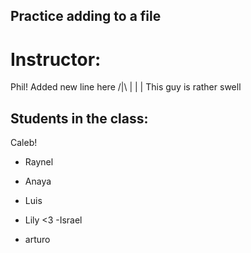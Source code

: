 ## Practice adding to a file

# Instructor:
Phil! Added new line here
/|\ 
 |
 |
 | This guy is rather swell

## Students in the class:




Caleb!

- Raynel

- Anaya

- Luis

- Lily <3
-Israel


- arturo
